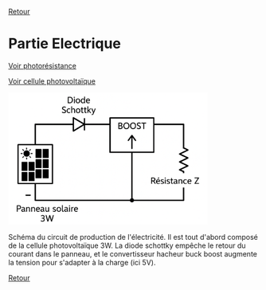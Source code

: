 [Retour](README.md)

<h1>Partie Electrique</h1>

[Voir photorésistance](photores.md)

[Voir cellule photovoltaïque](cellule_ph.md)

<img src="Images/circuit1.png" width="400">

Schéma du circuit de production de l'électricité. Il est tout d'abord composé de la cellule photovoltaïque 3W. La diode schottky empêche le retour du courant dans le panneau, et le convertisseur hacheur buck boost augmente la tension pour s'adapter à la charge (ici 5V).

[Retour](README.md)
